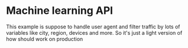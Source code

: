 # Machine learning API


This example is suppose to handle user agent and filter traffic by lots of variables like city, region, devices and more. So it's just a light version of how should work on production
